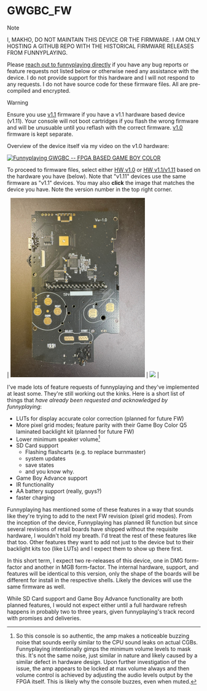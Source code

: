 # GWGBC_FW

> [!NOTE]
> I, MAKHO, DO NOT MAINTAIN THIS DEVICE OR THE FIRMWARE. I AM ONLY HOSTING A GITHUB REPO WITH THE HISTORICAL FIRMWARE RELEASES FROM FUNNYPLAYING. 

Please [reach out to funnyplaying directly](https://funnyplaying.com/pages/contact-us) if you have any bug reports or feature requests not listed below or otherwise need any assistance with the device. I do not provide support for this hardware and I will not respond to any requests. I do not have source code for these firmware files. All are pre-compiled and encrypted. 

> [!WARNING]
> Ensure you use [v1.1](HWv1_1/) firmware if you have a v1.1 hardware based device (v1.11). Your console will not boot cartridges if you flash the wrong firmware and will be unusuable until you reflash with the correct firmware. [v1.0](HWv1_0/) firmware is kept separate. 

Overview of the device itself via my video on the v1.0 hardware:

[![Funnyplaying GWGBC -- FPGA BASED GAME BOY COLOR](https://img.youtube.com/vi/T4LSHpKfPGs/0.jpg)](https://www.youtube.com/watch?v=T4LSHpKfPGs)

To proceed to firmware files, select either [HW v1.0](HWv1_0/) or [HW v1.1/v1.11](HWv1_1/) based on the hardware you have (below). Note that "v1.11" devices use the same firmware as "v1.1" devices. You may also **click** the image that matches the device you have. Note the version number in the top right corner. 

| [<img src="./media/v1.0_Front.jpg" width="350" />](HWv1_0/) | [<img src="./media/v1.1_Front.jpg" width="350" />](HWv1_0/) |

I've made lots of feature requests of funnyplaying and they've implemented at least some. They're still working out the kinks. Here is a short list of things that *have already been requested and acknowledged by funnyplaying*:
* LUTs for display accurate color correction (planned for future FW)
* More pixel grid modes; feature parity with their Game Boy Color Q5 laminated backlight kit (planned for future FW)
* Lower minimum speaker volume[^1]
* SD Card support
  * Flashing flashcarts (e.g. to replace burnmaster)
  * system updates
  * save states
  * and you know why. 
* Game Boy Advance support
* IR functionality
* AA battery support (really, guys?)
* faster charging

Funnyplaying has mentioned some of these features in a way that sounds like they're trying to add to the next FW revision (pixel grid modes). From the inception of the device, Funnyplaying has planned IR function but since several revisions of retail boards have shipped without the requisite hardware, I wouldn't hold my breath. I'd treat the rest of these features like that too. Other features they want to add not just to the device but to their backlight kits too (like LUTs) and I expect them to show up there first. 

In this short term, I expect two re-releases of this device, one in DMG form-factor and another in MGB form-factor. The internal hardware, support, and features will be identical to this version, only the shape of the boards will be different for install in the respective shells. Likely the devices will use the same firmware as well. 

While SD Card support and Game Boy Advance functionality are both planned features, I would not expect either until a full hardware refresh happens in probably two to three years, given funnyplaying's track record with promises and deliveries.

[^1]: So this console is so authentic, the amp makes a noticeable buzzing noise that sounds eerily similar to the CPU sound leaks on actual CGBs. Funnyplaying intentionally gimps the minimum volume levels to mask this. It's not the same noise, just similar in nature and likely caused by a similar defect in hardware design. Upon further investigation of the issue, the amp appears to be locked at max volume always and then volume control is achieved by adjusting the audio levels output by the FPGA itself. This is likely why the console buzzes, even when muted. 
